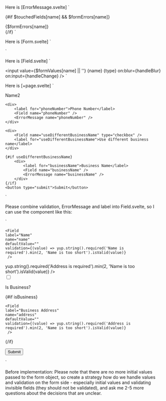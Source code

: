 Here is [ErrorMessage.svelte]
`<script lang="ts">
import { getContext } from 'svelte';
import { CONTEXT_KEY_FORM, type IFormContext } from './formContext';

    const { formValues, touchedFields, formErrors } = getContext<IFormContext>(CONTEXT_KEY_FORM);
    export let name: string;

</script>

{#if $touchedFields[name] && $formErrors[name]}
	<div class="text-error-400 text-sm">{$formErrors[name]}</div>
{/if}
`

Here is [Form.svelte]
`<script lang="ts">
import { getContext, setContext } from 'svelte';
import { writable } from 'svelte/store';
import type \* as yup from 'yup';
import { CONTEXT_KEY_FORM, type IFormContext } from './formContext';

    import { createEventDispatcher } from 'svelte';

    const dispatch = createEventDispatcher();

    export let initialValues: any = {};
    export let validationSchema: yup.ObjectSchema<any>;
    export let onSubmit: (values: any) => void;
    export let onChange:
    	| ((values: typeof initialValues) => { values: typeof initialValues })
    	| undefined = undefined;

    const formValues = writable(initialValues);
    const touchedFields = writable({});
    const formErrors = writable({});

    function validateField(name: string, value: any) {
    	try {
    		validationSchema.validateSyncAt(name, { [name]: value }, { abortEarly: false });
    		return '';
    	} catch (err: any) {
    		console.error('Validation error:', err);
    		return err.errors[0];
    	}
    }

    function handleBlur(event: any) {
    	console.log('Blurred:', event.target.name);
    	const { name, value } = event.target;
    	touchedFields.update((fields) => ({ ...fields, [name]: true }));
    	formErrors.update((errors) => ({
    		...errors,
    		[name]: validateField(name, value)
    	}));
    }

    async function handleChange(event: any) {
    	console.log('Changed:', event.target.name);
    	const { name, value } = event.target;
    	formValues.update((values) => ({ ...values, [name]: value }));
    	const updatedValues = onChange ? await onChange($formValues) : $formValues;
    	if (updatedValues) {
    		formValues.set(updatedValues);
    	}
    }

    setContext<IFormContext>(CONTEXT_KEY_FORM, {
    	formValues,
    	touchedFields,
    	formErrors,
    	handleBlur,
    	handleChange
    });

    $: {
    	console.log('Form values:', $formValues);
    	console.log('Touched fields:', $touchedFields);
    	console.log('Form errors:', $formErrors);
    }

</script>

<div on:submit|preventDefault={onSubmit}>
	<slot />
</div>
`

Here is [Field.svelte]
`<script lang="ts">
import { getContext, onMount, onDestroy } from 'svelte';
import { CONTEXT_KEY_FORM, type IFormContext } from './formContext'; // Correcting the typo

    const { formValues, touchedFields, formErrors, handleBlur, handleChange } =
    	getContext<IFormContext>(CONTEXT_KEY_FORM);

    export let name: string;
    export let type = 'text';

</script>

<input value={$formValues[name] || ''} {name} {type} on:blur={handleBlur} on:input={handleChange} />
`

Here is [+page.svelte]
`<script lang="ts">
import ErrorMessage from '$lib/components/form/ErrorMessage.svelte';
	import Field from '$lib/components/form/Field.svelte';
import Form from '$lib/components/form/Form.svelte';
import \* as yup from 'yup';

    let useDifferentBusinessName = false;
    const initialValues = {
    	name: '',
    	phoneNumber: '',
    	businessName: ''
    };

    const validationSchemaBasic = yup.object().shape({
    	name: yup.string().required('Name is required'),
    	phoneNumber: yup.string().required('Phone number is required')
    });

    let validationSchema: yup.ObjectSchema<any>;

    $: {
    	validationSchema = yup.object().shape({
    		...validationSchemaBasic.fields,
    		...(false ? { businessName: yup.string().required('Business name is required') } : {})
    	});
    }

    async function handleSubmit(values: typeof initialValues) {
    	// Your custom submit logic here
    	console.log('handleSubmit called with values:', values);
    }

    function handleChange(values: any) {
    	//formValues = JSON.parse(JSON.stringify(values));
    	if (values.useDifferentBusinessName) {
    		useDifferentBusinessName = values.useDifferentBusinessName;
    	}
    	return values;
    }

</script>

<Form {initialValues} {validationSchema} onSubmit={handleSubmit} onChange={handleChange}>
	<div>
		<label for="name">Name2</label>
		<Field name="name" />
		<ErrorMessage name="name" />
	</div>

    <div>
    	<label for="phoneNumber">Phone Number</label>
    	<Field name="phoneNumber" />
    	<ErrorMessage name="phoneNumber" />
    </div>

    <div>
    	<Field name="useDifferentBusinessName" type="checkbox" />
    	<label for="useDifferentBusinessName">Use different business name</label>
    </div>

    {#if useDifferentBusinessName}
    	<div>
    		<label for="businessName">Business Name</label>
    		<Field name="businessName" />
    		<ErrorMessage name="businessName" />
    	</div>
    {/if}
    <button type="submit">Submit</button>

</Form>
`

Please combine validation, ErrorMessage and label into Field.svelte, so I can use the component like this:

`

<script>

	let isBusiness = false;
</script>

<Form onSubmit={handleSubmit} {onChange}>
<div>
	
	<Field 
	label="Name"
	name="name"
	defaultValue=""
	validation={(value) => yup.string().required('Name is required').min(2, 'Name is too short').isValid(value)}
	 />

</div>

<div>
	<Field 
	label="Address"
	name="address"
	defaultValue=""
	validation={(value) => yup.string().required('Address is required').min(2, 'Name is too short').isValid(value)}
	 />
</div>

<input type="checkbox" bind:checked={isBusiness}/>
<p> Is Business?</p>

{#if isBusiness}

<div>

    <Field
    label="Business Address"
    name="address"
    defaultValue=""
    validation={(value) => yup.string().required('Address is required').min(2, 'Name is too short').isValid(value)}
     />

</div>
{/if}

<button type="submit">Submit</button>

</Form>
`

Before implementation:
Please note that there are no more initial values passed to the form object, so create a strategy how do we handle values and validation on the form side - especially initial values and validating invisible fields (they should not be validated), and ask me 2-5 more questions about the decisions that are unclear.
